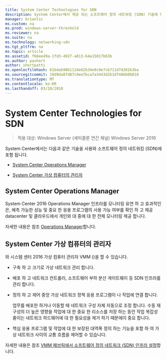 ```yaml
---
title: System Center Technologies for SDN
description: System Center에서 제공 되는 소프트웨어 정의 네트워킹 (SDN) 기술에 대 한 자세한 내용은이 항목을 사용할 수 있습니다.
manager: brianlic
ms.custom: na
ms.prod: windows-server-threshold
ms.reviewer: na
ms.suite: na
ms.technology: networking-sdn
ms.tgt_pltfrm: na
ms.topic: article
ms.assetid: f66ee49a-1fd3-4927-a813-64a15017b63b
ms.author: pashort
author: shortpatti
ms.openlocfilehash: 61bdab90b112de62b34e9c0e7cb711d7d201b3ba
ms.sourcegitcommit: 19d9da87d87c9eefbca7a3443d2b1df486b0b010
ms.translationtype: MT
ms.contentlocale: ko-KR
ms.lasthandoff: 03/28/2018
---
```

# <a name="system-center-technologies-for-sdn"></a>System Center Technologies for SDN

>적용 대상: Windows Server (세미콜론 연간 채널) Windows Server 2016

System Center에서는 다음과 같은 기술을 사용와 소프트웨어 정의 네트워킹 (SDN)에 포함 됩니다.  
  
-   [System Center Operations Manager](#bkmk_scom)  
  
-   [System Center 가상 컴퓨터의 관리자](#bkmk_scvmm)  
  
  
## <a name="bkmk_scom"></a>System Center Operations Manager  
System Center 2016 Operations Manager 인프라를 모니터링 유연 하 고 효과적인은, 예측 가능한 성능 및 중요 한 응용 프로그램의 사용 가능 여부를 확인 하 고 제공 datacenter 및 클라우드에서 개인와 대 중에 대 한 전체 모니터링 제공 합니다.  
  
자세한 내용은 참조 [Operations Manager](https://technet.microsoft.com/library/hh205987.aspx)합니다.  
  
## <a name="bkmk_scvmm"></a>System Center 가상 컴퓨터의 관리자  
와 시스템 센터 2016 가상 컴퓨터 관리자 VMM ()을 할 수 있습니다.

- 구축 하 고 크기로 가상 네트워크 관리 합니다.
- 배포 하 고 네트워크 컨트롤러, 소프트웨어 부하 분산 게이트웨이 등 SDN 인프라를 관리 합니다. 
- 정의 하 고 제어 중앙 가상 네트워크 정책 응용 프로그램이 나 작업에 연결 합니다. 

  업무를 배포한 하거나 이동할 때 네트워크 구성 자체 자동으로 조정 합니다. 수동 재구성의 더 높은 영향을 작업에 대 한 중요 한 리소스를 저장 하는 동안 작업 복잡성 줄이는 네트워크 하드웨어에 대 한 필요성을 제거 하기 때문에이 중요 합니다. 
- 핵심 응용 프로그램 및 작업에 대 한 보장된 대역폭 정의 하는 기능을 포함 하 여 가상 네트워크 사이의 교통 흐름을 제어할 수 있습니다.  
  

자세한 내용은 참조 [VMM 패브릭에서 소프트웨어 정의 네트워크 (SDN) 인프라 설정](https://technet.microsoft.com/system-center-docs/vmm/scenario/sdn-overview)합니다.  
    

  